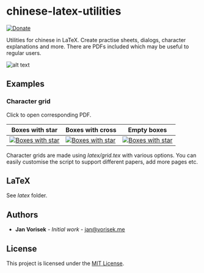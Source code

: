 # chinese-latex-utilities
[![Donate](https://img.shields.io/badge/Donate-PayPal-green.svg)](https://www.paypal.com/cgi-bin/webscr?cmd=_s-xclick&hosted_button_id=L6PE9DXFGXPY6)

Utilities for chinese in LaTeX. Create practise sheets, dialogs, character explanations and more. There are PDFs included which may be useful to regular users. 

![alt text](https://jan.vorisek.me/images/github.jpg "Example")

## Examples

### Character grid

Click to open corresponding PDF.

Boxes with star | Boxes with cross | Empty boxes
---|---|---
[![Boxes with star](https://jan.vorisek.me/images/sq2.jpg "Boxes with star")](pdf/grid/star.pdf) | [![Boxes with star](https://jan.vorisek.me/images/sq1.jpg "Boxes with star")](pdf/grid/cross.pdf) | [![Boxes with star](https://jan.vorisek.me/images/sq3.jpg "Boxes with star")](pdf/grid/empty.pdf)

Character grids are made using *latex/grid.tex* with various options. You can easily customise the script to support different papers, add more pages etc.

## LaTeX

See *latex* folder.

## Authors

* **Jan Vorisek** - *Initial work* - [jan@vorisek.me](jan@vorisek.me)

## License

This project is licensed under the [MIT License](LICENSE.md).

<!--## Acknowledgments

* Jane Doe
* John Doe
-->
